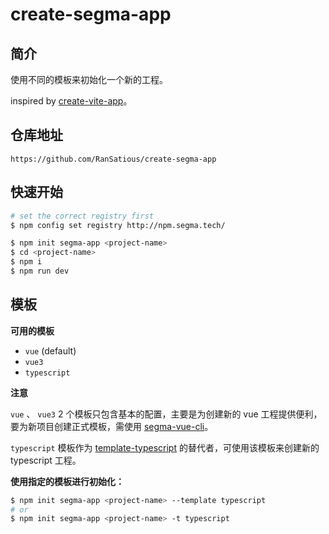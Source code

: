 # create-segma-app

## 简介

使用不同的模板来初始化一个新的工程。

inspired by [create-vite-app](https://github.com/vitejs/create-vite-app)。

## 仓库地址

```
https://github.com/RanSatious/create-segma-app
```

## 快速开始

```bash
# set the correct registry first
$ npm config set registry http://npm.segma.tech/

$ npm init segma-app <project-name>
$ cd <project-name>
$ npm i
$ npm run dev
```

## 模板

**可用的模板**

-   `vue` (default)
-   `vue3`
-   `typescript`

**注意**

`vue` 、 `vue3` 2 个模板只包含基本的配置，主要是为创建新的 vue 工程提供便利，要为新项目创建正式模板，需使用 [segma-vue-cli](http://npm.segma.tech/-/web/detail/@segma/segma-vue-cli)。

`typescript` 模板作为 [template-typescript](https://github.com/RanSatious/segma-template-typescript) 的替代者，可使用该模板来创建新的 typescript 工程。

**使用指定的模板进行初始化：**

```bash
$ npm init segma-app <project-name> --template typescript
# or
$ npm init segma-app <project-name> -t typescript
```
